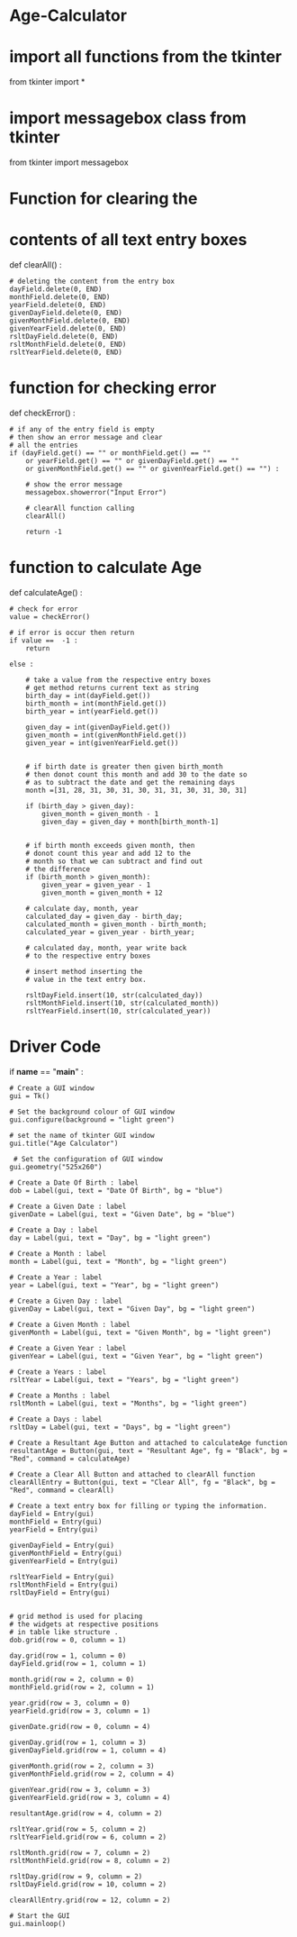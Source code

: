 # Age-Calculator
# import all functions from the tkinter    
from tkinter import *
  
# import messagebox class from tkinter 
from tkinter import messagebox 
  
# Function for clearing the   
# contents of all text entry boxes 
def clearAll() : 
  
    # deleting the content from the entry box 
    dayField.delete(0, END) 
    monthField.delete(0, END) 
    yearField.delete(0, END) 
    givenDayField.delete(0, END) 
    givenMonthField.delete(0, END) 
    givenYearField.delete(0, END) 
    rsltDayField.delete(0, END) 
    rsltMonthField.delete(0, END) 
    rsltYearField.delete(0, END) 
  
# function for checking error 
def checkError() : 
  
    # if any of the entry field is empty 
    # then show an error message and clear  
    # all the entries 
    if (dayField.get() == "" or monthField.get() == "" 
        or yearField.get() == "" or givenDayField.get() == "" 
        or givenMonthField.get() == "" or givenYearField.get() == "") : 
  
        # show the error message 
        messagebox.showerror("Input Error") 
  
        # clearAll function calling 
        clearAll() 
          
        return -1
  
# function to calculate Age  
def calculateAge() : 
  
    # check for error 
    value = checkError() 
  
    # if error is occur then return 
    if value ==  -1 : 
        return
      
    else : 
          
        # take a value from the respective entry boxes 
        # get method returns current text as string 
        birth_day = int(dayField.get()) 
        birth_month = int(monthField.get()) 
        birth_year = int(yearField.get()) 
  
        given_day = int(givenDayField.get()) 
        given_month = int(givenMonthField.get()) 
        given_year = int(givenYearField.get()) 
          
          
        # if birth date is greater then given birth_month  
        # then donot count this month and add 30 to the date so  
        # as to subtract the date and get the remaining days  
        month =[31, 28, 31, 30, 31, 30, 31, 31, 30, 31, 30, 31] 
          
        if (birth_day > given_day): 
            given_month = given_month - 1
            given_day = given_day + month[birth_month-1]  
                      
                      
        # if birth month exceeds given month, then  
        # donot count this year and add 12 to the  
        # month so that we can subtract and find out  
        # the difference  
        if (birth_month > given_month): 
            given_year = given_year - 1
            given_month = given_month + 12
                      
        # calculate day, month, year  
        calculated_day = given_day - birth_day;  
        calculated_month = given_month - birth_month;  
        calculated_year = given_year - birth_year; 
  
        # calculated day, month, year write back 
        # to the respective entry boxes 
  
        # insert method inserting the   
        # value in the text entry box. 
          
        rsltDayField.insert(10, str(calculated_day)) 
        rsltMonthField.insert(10, str(calculated_month)) 
        rsltYearField.insert(10, str(calculated_year)) 
      
  
# Driver Code 
if __name__ == "__main__" : 
  
    # Create a GUI window 
    gui = Tk() 
  
    # Set the background colour of GUI window   
    gui.configure(background = "light green") 
  
    # set the name of tkinter GUI window  
    gui.title("Age Calculator") 
  
     # Set the configuration of GUI window 
    gui.geometry("525x260") 
  
    # Create a Date Of Birth : label  
    dob = Label(gui, text = "Date Of Birth", bg = "blue") 
  
    # Create a Given Date : label 
    givenDate = Label(gui, text = "Given Date", bg = "blue") 
  
    # Create a Day : label 
    day = Label(gui, text = "Day", bg = "light green") 
  
    # Create a Month : label 
    month = Label(gui, text = "Month", bg = "light green") 
  
    # Create a Year : label 
    year = Label(gui, text = "Year", bg = "light green") 
  
    # Create a Given Day : label 
    givenDay = Label(gui, text = "Given Day", bg = "light green") 
  
    # Create a Given Month : label 
    givenMonth = Label(gui, text = "Given Month", bg = "light green") 
  
    # Create a Given Year : label 
    givenYear = Label(gui, text = "Given Year", bg = "light green") 
  
    # Create a Years : label 
    rsltYear = Label(gui, text = "Years", bg = "light green") 
  
    # Create a Months : label 
    rsltMonth = Label(gui, text = "Months", bg = "light green") 
  
    # Create a Days : label 
    rsltDay = Label(gui, text = "Days", bg = "light green") 
  
    # Create a Resultant Age Button and attached to calculateAge function 
    resultantAge = Button(gui, text = "Resultant Age", fg = "Black", bg = "Red", command = calculateAge) 
  
    # Create a Clear All Button and attached to clearAll function 
    clearAllEntry = Button(gui, text = "Clear All", fg = "Black", bg = "Red", command = clearAll) 
  
    # Create a text entry box for filling or typing the information.   
    dayField = Entry(gui) 
    monthField = Entry(gui) 
    yearField = Entry(gui) 
      
    givenDayField = Entry(gui) 
    givenMonthField = Entry(gui) 
    givenYearField = Entry(gui) 
      
    rsltYearField = Entry(gui) 
    rsltMonthField = Entry(gui) 
    rsltDayField = Entry(gui) 
  
  
    # grid method is used for placing   
    # the widgets at respective positions   
    # in table like structure . 
    dob.grid(row = 0, column = 1) 
      
    day.grid(row = 1, column = 0) 
    dayField.grid(row = 1, column = 1) 
      
    month.grid(row = 2, column = 0) 
    monthField.grid(row = 2, column = 1) 
      
    year.grid(row = 3, column = 0) 
    yearField.grid(row = 3, column = 1) 
      
    givenDate.grid(row = 0, column = 4) 
      
    givenDay.grid(row = 1, column = 3) 
    givenDayField.grid(row = 1, column = 4) 
      
    givenMonth.grid(row = 2, column = 3) 
    givenMonthField.grid(row = 2, column = 4) 
      
    givenYear.grid(row = 3, column = 3) 
    givenYearField.grid(row = 3, column = 4) 
      
    resultantAge.grid(row = 4, column = 2) 
      
    rsltYear.grid(row = 5, column = 2) 
    rsltYearField.grid(row = 6, column = 2) 
      
    rsltMonth.grid(row = 7, column = 2) 
    rsltMonthField.grid(row = 8, column = 2) 
      
    rsltDay.grid(row = 9, column = 2) 
    rsltDayField.grid(row = 10, column = 2) 
  
    clearAllEntry.grid(row = 12, column = 2) 
  
    # Start the GUI 
    gui.mainloop()
